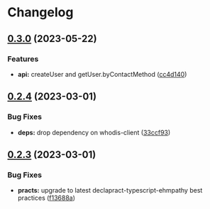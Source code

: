 # Changelog

## [0.3.0](https://github.com/whodisio/whodis-sdk/compare/v0.2.4...v0.3.0) (2023-05-22)


### Features

* **api:** createUser and getUser.byContactMethod ([cc4d140](https://github.com/whodisio/whodis-sdk/commit/cc4d1406d51dfe5d6aec08c4cec09c4836cb55f5))

## [0.2.4](https://github.com/whodisio/whodis-sdk/compare/v0.2.3...v0.2.4) (2023-03-01)


### Bug Fixes

* **deps:** drop dependency on whodis-client ([33ccf93](https://github.com/whodisio/whodis-sdk/commit/33ccf9392a803a4220cba18ade489ada4ad8ad51))

## [0.2.3](https://github.com/whodisio/whodis-sdk/compare/v0.2.2...v0.2.3) (2023-03-01)


### Bug Fixes

* **practs:** upgrade to latest declapract-typescript-ehmpathy best practices ([f13688a](https://github.com/whodisio/whodis-sdk/commit/f13688afa58db4a5dd90ff26d4902e87aa932d0b))

